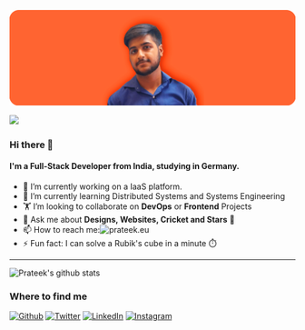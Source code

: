 ![Cover Image](https://github.com/exactlyprateek/exactlyprateek/blob/master/cover-min.png)

![](https://komarev.com/ghpvc/?username=exactlyprateek&color=green&style=flat)

### Hi there 👋

#### I'm a Full-Stack Developer from India, studying in Germany.

- 🔭 I’m currently working on a IaaS platform.
- 🌱 I’m currently learning Distributed Systems and Systems Engineering
- 🏋️‍ I’m looking to collaborate on **DevOps** or **Frontend** Projects
- 💬 Ask me about **Designs, Websites, Cricket and Stars** 🌃
- 📫 How to reach me:![prateek.eu](https://prateek.eu)
- ⚡ Fun fact: I can solve a Rubik's cube in a minute ⏱️

<hr>

![Prateek's github stats](https://github-readme-stats.vercel.app/api?username=exactlyprateek&count_private=true)
<h3>Where to find me</h3>
<p><a href="https://github.com/exactlyprateek" target="_blank"><img alt="Github" src="https://img.shields.io/badge/GitHub-%2312100E.svg?&style=for-the-badge&logo=Github&logoColor=white" /></a> <a href="https://twitter.com/exactlyprateek" target="_blank"><img alt="Twitter" src="https://img.shields.io/badge/twitter-%231DA1F2.svg?&style=for-the-badge&logo=twitter&logoColor=white" /></a> <a href="https://www.linkedin.com/in/prateek_rohilla" target="_blank"><img alt="LinkedIn" src="https://img.shields.io/badge/linkedin-%230077B5.svg?&style=for-the-badge&logo=linkedin&logoColor=white" /></a> <a href="https://instagram.com/prateekprateekprateek" target="_blank"><img alt="Instagram" src="https://img.shields.io/badge/instagram-%2312100E.svg?&style=for-the-badge&logo=instagram&logoColor=white" /></a>
</p>
